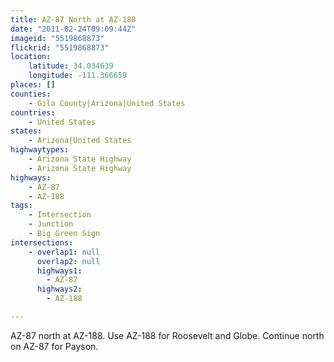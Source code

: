 ```yaml
---
title: AZ-87 North at AZ-188
date: "2011-02-24T09:09:44Z"
imageid: "5519868873"
flickrid: "5519868873"
location:
    latitude: 34.034639
    longitude: -111.366659
places: []
counties:
    - Gila County|Arizona|United States
countries:
    - United States
states:
    - Arizona|United States
highwaytypes:
    - Arizona State Highway
    - Arizona State Highway
highways:
    - AZ-87
    - AZ-188
tags:
    - Intersection
    - Junction
    - Big Green Sign
intersections:
    - overlap1: null
      overlap2: null
      highways1:
        - AZ-87
      highways2:
        - AZ-188

---
```

AZ-87 north at AZ-188.  Use AZ-188 for Roosevelt and Globe.  Continue north on AZ-87 for Payson.
